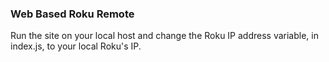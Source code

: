 ### Web Based Roku Remote

Run the site on your local host and change the Roku IP address variable, in index.js, to your local Roku's IP.